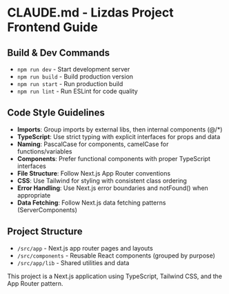 # CLAUDE.md - Lizdas Project Frontend Guide

## Build & Dev Commands
- `npm run dev` - Start development server
- `npm run build` - Build production version
- `npm run start` - Run production build
- `npm run lint` - Run ESLint for code quality

## Code Style Guidelines
- **Imports**: Group imports by external libs, then internal components (@/*)
- **TypeScript**: Use strict typing with explicit interfaces for props and data
- **Naming**: PascalCase for components, camelCase for functions/variables
- **Components**: Prefer functional components with proper TypeScript interfaces
- **File Structure**: Follow Next.js App Router conventions
- **CSS**: Use Tailwind for styling with consistent class ordering
- **Error Handling**: Use Next.js error boundaries and notFound() when appropriate
- **Data Fetching**: Follow Next.js data fetching patterns (ServerComponents)

## Project Structure
- `/src/app` - Next.js app router pages and layouts
- `/src/components` - Reusable React components (grouped by purpose)
- `/src/app/lib` - Shared utilities and data

This project is a Next.js application using TypeScript, Tailwind CSS, and the App Router pattern.